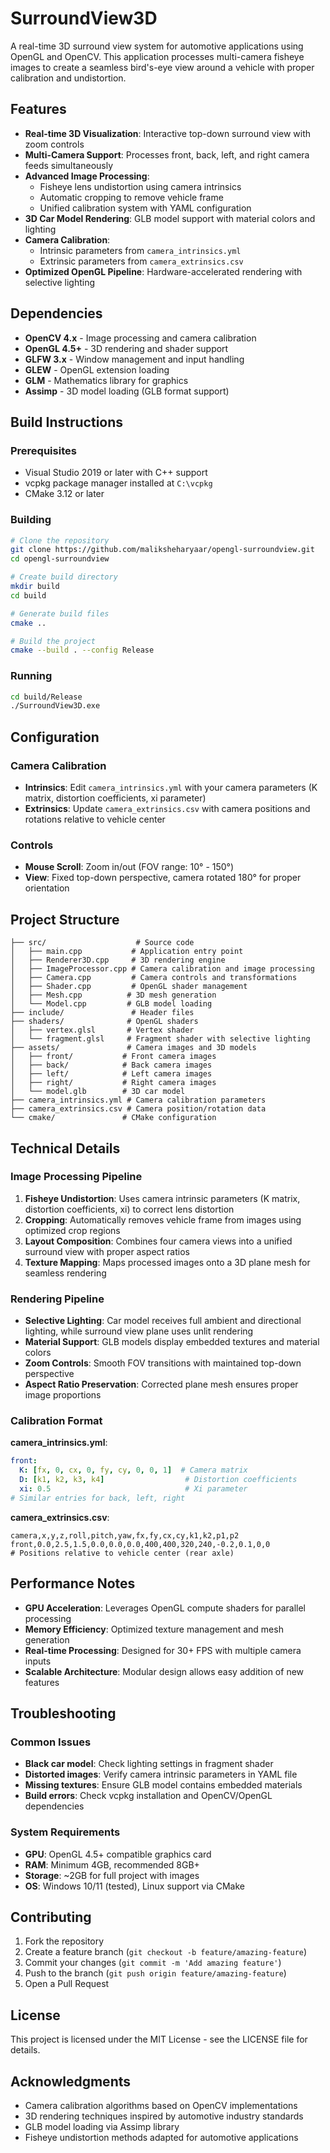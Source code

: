 # SurroundView3D

A real-time 3D surround view system for automotive applications using OpenGL and OpenCV. This application processes multi-camera fisheye images to create a seamless bird's-eye view around a vehicle with proper calibration and undistortion.

## Features

- **Real-time 3D Visualization**: Interactive top-down surround view with zoom controls
- **Multi-Camera Support**: Processes front, back, left, and right camera feeds simultaneously
- **Advanced Image Processing**: 
  - Fisheye lens undistortion using camera intrinsics
  - Automatic cropping to remove vehicle frame
  - Unified calibration system with YAML configuration
- **3D Car Model Rendering**: GLB model support with material colors and lighting
- **Camera Calibration**: 
  - Intrinsic parameters from `camera_intrinsics.yml`
  - Extrinsic parameters from `camera_extrinsics.csv`
- **Optimized OpenGL Pipeline**: Hardware-accelerated rendering with selective lighting

## Dependencies

- **OpenCV 4.x** - Image processing and camera calibration
- **OpenGL 4.5+** - 3D rendering and shader support
- **GLFW 3.x** - Window management and input handling
- **GLEW** - OpenGL extension loading
- **GLM** - Mathematics library for graphics
- **Assimp** - 3D model loading (GLB format support)

## Build Instructions

### Prerequisites
- Visual Studio 2019 or later with C++ support
- vcpkg package manager installed at `C:\vcpkg`
- CMake 3.12 or later

### Building
```bash
# Clone the repository
git clone https://github.com/maliksheharyaar/opengl-surroundview.git
cd opengl-surroundview

# Create build directory
mkdir build
cd build

# Generate build files
cmake ..

# Build the project
cmake --build . --config Release
```

### Running
```bash
cd build/Release
./SurroundView3D.exe
```

## Configuration

### Camera Calibration
- **Intrinsics**: Edit `camera_intrinsics.yml` with your camera parameters (K matrix, distortion coefficients, xi parameter)
- **Extrinsics**: Update `camera_extrinsics.csv` with camera positions and rotations relative to vehicle center

### Controls
- **Mouse Scroll**: Zoom in/out (FOV range: 10° - 150°)
- **View**: Fixed top-down perspective, camera rotated 180° for proper orientation

## Project Structure

```
├── src/                    # Source code
│   ├── main.cpp           # Application entry point
│   ├── Renderer3D.cpp     # 3D rendering engine
│   ├── ImageProcessor.cpp # Camera calibration and image processing
│   ├── Camera.cpp         # Camera controls and transformations
│   ├── Shader.cpp         # OpenGL shader management
│   ├── Mesh.cpp          # 3D mesh generation
│   └── Model.cpp         # GLB model loading
├── include/               # Header files
├── shaders/              # OpenGL shaders
│   ├── vertex.glsl       # Vertex shader
│   └── fragment.glsl     # Fragment shader with selective lighting
├── assets/               # Camera images and 3D models
│   ├── front/           # Front camera images
│   ├── back/            # Back camera images  
│   ├── left/            # Left camera images
│   ├── right/           # Right camera images
│   └── model.glb        # 3D car model
├── camera_intrinsics.yml # Camera calibration parameters
├── camera_extrinsics.csv # Camera position/rotation data
└── cmake/               # CMake configuration
```

## Technical Details

### Image Processing Pipeline
1. **Fisheye Undistortion**: Uses camera intrinsic parameters (K matrix, distortion coefficients, xi) to correct lens distortion
2. **Cropping**: Automatically removes vehicle frame from images using optimized crop regions
3. **Layout Composition**: Combines four camera views into a unified surround view with proper aspect ratios
4. **Texture Mapping**: Maps processed images onto a 3D plane mesh for seamless rendering

### Rendering Pipeline
- **Selective Lighting**: Car model receives full ambient and directional lighting, while surround view plane uses unlit rendering
- **Material Support**: GLB models display embedded textures and material colors
- **Zoom Controls**: Smooth FOV transitions with maintained top-down perspective
- **Aspect Ratio Preservation**: Corrected plane mesh ensures proper image proportions

### Calibration Format

**camera_intrinsics.yml**:
```yaml
front:
  K: [fx, 0, cx, 0, fy, cy, 0, 0, 1]  # Camera matrix
  D: [k1, k2, k3, k4]                  # Distortion coefficients
  xi: 0.5                              # Xi parameter
# Similar entries for back, left, right
```

**camera_extrinsics.csv**:
```csv
camera,x,y,z,roll,pitch,yaw,fx,fy,cx,cy,k1,k2,p1,p2
front,0.0,2.5,1.5,0.0,0.0,0.0,400,400,320,240,-0.2,0.1,0,0
# Positions relative to vehicle center (rear axle)
```

## Performance Notes

- **GPU Acceleration**: Leverages OpenGL compute shaders for parallel processing
- **Memory Efficiency**: Optimized texture management and mesh generation
- **Real-time Processing**: Designed for 30+ FPS with multiple camera inputs
- **Scalable Architecture**: Modular design allows easy addition of new features

## Troubleshooting

### Common Issues
- **Black car model**: Check lighting settings in fragment shader
- **Distorted images**: Verify camera intrinsic parameters in YAML file
- **Missing textures**: Ensure GLB model contains embedded materials
- **Build errors**: Check vcpkg installation and OpenCV/OpenGL dependencies

### System Requirements
- **GPU**: OpenGL 4.5+ compatible graphics card
- **RAM**: Minimum 4GB, recommended 8GB+
- **Storage**: ~2GB for full project with images
- **OS**: Windows 10/11 (tested), Linux support via CMake

## Contributing

1. Fork the repository
2. Create a feature branch (`git checkout -b feature/amazing-feature`)
3. Commit your changes (`git commit -m 'Add amazing feature'`)
4. Push to the branch (`git push origin feature/amazing-feature`)
5. Open a Pull Request

## License

This project is licensed under the MIT License - see the LICENSE file for details.

## Acknowledgments

- Camera calibration algorithms based on OpenCV implementations
- 3D rendering techniques inspired by automotive industry standards
- GLB model loading via Assimp library
- Fisheye undistortion methods adapted for automotive applications
